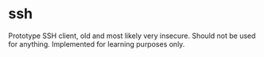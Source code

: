 # ssh
Prototype SSH client, old and most likely very insecure. Should not be used for anything. Implemented for learning purposes only.
